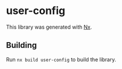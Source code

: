 # user-config

This library was generated with [Nx](https://nx.dev).

## Building

Run `nx build user-config` to build the library.
